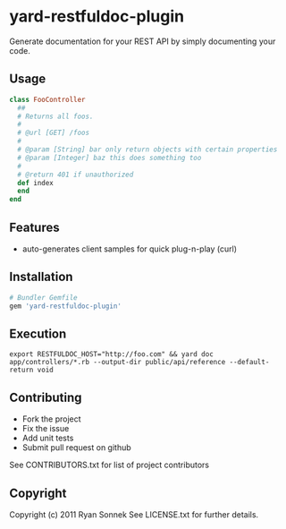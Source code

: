 # yard-restfuldoc-plugin

Generate documentation for your REST API by simply documenting your
code.


## Usage

```ruby
class FooController
  ##
  # Returns all foos.
  #
  # @url [GET] /foos
  #
  # @param [String] bar only return objects with certain properties
  # @param [Integer] baz this does something too
  #
  # @return 401 if unauthorized
  def index
  end
end
```

## Features

* auto-generates client samples for quick plug-n-play (curl)

## Installation

```ruby
# Bundler Gemfile
gem 'yard-restfuldoc-plugin'
```

## Execution

```
export RESTFULDOC_HOST="http://foo.com" && yard doc app/controllers/*.rb --output-dir public/api/reference --default-return void
```

## Contributing
 
* Fork the project
* Fix the issue
* Add unit tests
* Submit pull request on github

See CONTRIBUTORS.txt for list of project contributors

## Copyright

Copyright (c) 2011 Ryan Sonnek
See LICENSE.txt for further details.


